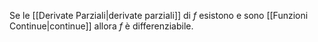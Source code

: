 Se le [[Derivate Parziali|derivate parziali]] di $f$ esistono e sono [[Funzioni Continue|continue]] allora $f$ è differenziabile.

